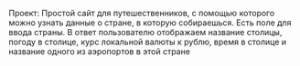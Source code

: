 Проект: Простой сайт для путешественников, с помощью которого можно узнать данные о стране, в которую собираешься. Есть поле для ввода страны. В ответ пользователю отображаем название столицы, погоду в столице, курс локальной валюты к рублю, время в столице и название одного из аэропортов в этой стране
